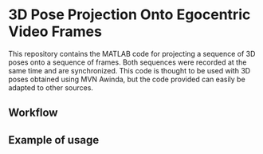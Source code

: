 # 3D Pose Projection Onto Egocentric Video Frames

This repository contains the MATLAB code for projecting a sequence of 3D poses onto a sequence of frames. Both sequences were recorded at the same time and are synchronized. This code is thought to be used with 3D poses obtained using MVN Awinda, but the code provided can easily be adapted to other sources. 

## Workflow
## Example of usage
